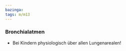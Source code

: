```yaml
---
bazinga: 
tags: m/m13
---
```

### Bronchialatmen
- Bei Kindern physiologisch über allen Lungenarealen!